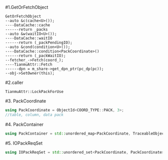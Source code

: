 #1.GetOrFetchObject

```
GetOrFetchObject
--auto &c(cache<U>());
----DataCache::cache
------return _packs
--auto &w(waitIO<U>());
----DataCache::waitIO
------return (_packPendingIO);
--auto &cond(condition<U>());
----DataCache::condition<PackCoordinate>()
------return (_packWaitIO);
--fetcher_->Fetch(coord_);
----TianmuAttr::Fetch
------dpn = m_share->get_dpn_ptr(pc_dp(pc));
--obj->SetOwner(this);

```

#2.caller

```
TianmuAttr::LockPackForUse
```

#3. PackCoordinate
```cpp
using PackCoordinate = ObjectId<COORD_TYPE::PACK, 3>;
//table, column, data pack
```

#4. PackContainer
```cpp
using PackContainer = std::unordered_map<PackCoordinate, TraceableObjectPtr, PackCoordinate>;
```

#5. IOPackReqSet
```cpp
using IOPackReqSet = std::unordered_set<PackCoordinate, PackCoordinate>;
```